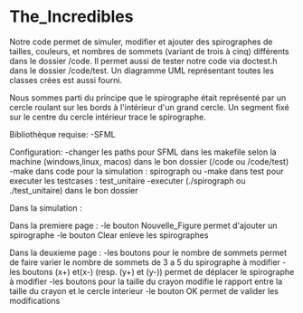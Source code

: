 # The_Incredibles

Notre code permet de simuler, modifier et ajouter des spirographes de tailles, couleurs, et nombres de sommets (variant de trois à cinq) différents dans le dossier /code.
Il permet aussi de tester notre code via doctest.h dans le dossier /code/test. Un diagramme UML représentant toutes les classes crées est aussi fourni. 

Nous sommes parti du principe que le spirographe était représenté par un cercle roulant sur les bords à l'intérieur d'un grand cercle. Un segment fixé sur le centre du cercle intérieur trace le spirographe.

Bibliothèque requise: 
-SFML 

Configuration: 
-changer les paths pour SFML dans les makefile selon la machine (windows,linux, macos) dans le bon dossier (/code ou /code/test)
-make dans code pour la simulation : spirograph ou
-make dans test pour executer les testcases : test_unitaire
-executer (./spirograph ou ./test_unitaire) dans le bon dossier

Dans la simulation :

  Dans la premiere page :
-le bouton Nouvelle_Figure permet d'ajouter un spirographe
-le bouton Clear enleve les spirographes

  Dans la deuxieme page :
-les boutons pour le nombre de sommets permet de faire varier le nombre de sommets de 3 a 5 du spirographe à modifier
-les boutons (x+) et(x-) (resp. (y+) et (y-)) permet de déplacer le spirographe à modifier
-les boutons pour la taille du crayon modifie le rapport entre la taille du crayon et le cercle interieur
-le bouton OK permet de valider les modifications
